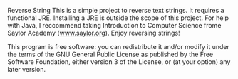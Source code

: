 Reverse String
This is a simple project to reverse text strings.
It requires a functional JRE. Installing a JRE is outside the scope of this project.
For help with Java, I reccommend taking Introduction to Computer Science frome Saylor Academy (www.saylor.org).
Enjoy reversing strings!

This program is free software: you can redistribute it and/or modify it under the terms of the GNU General Public License as published by the Free Software Foundation, either version 3 of the License, or (at your option) any later version.

